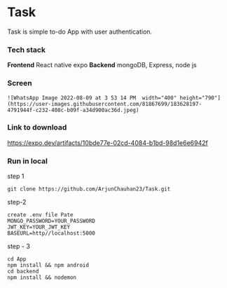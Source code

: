 # Task

Task is simple to-do App with user authentication.

### Tech stack

**Frontend**
React native expo
**Backend** mongoDB, Express, node js

### Screen
````
![WhatsApp Image 2022-08-09 at 3 53 14 PM  width="400" height="790"](https://user-images.githubusercontent.com/81867699/183628197-4791944f-c232-408c-b09f-a34d900ac36d.jpeg)
````


### Link to download

https://expo.dev/artifacts/10bde77e-02cd-4084-b1bd-98d1e6e6942f

### Run in local

step 1

``git clone https://github.com/ArjunChauhan23/Task.git``

step-2

```
create .env file Pate
MONGO_PASSWORD=YOUR_PASSWORD
JWT_KEY=YOUR_JWT_KEY
BASEURL=http//localhost:5000
```

step - 3

````
cd App 
npm install && npm android
cd backend 
npm install && nodemon 
````

